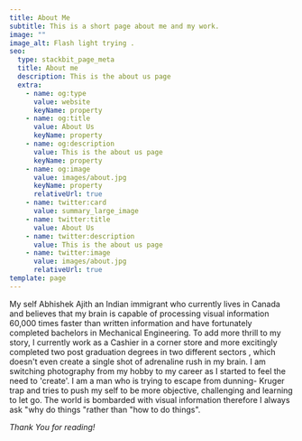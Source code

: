 ```yaml
---
title: About Me
subtitle: This is a short page about me and my work.
image: ""
image_alt: Flash light trying .
seo:
  type: stackbit_page_meta
  title: About me
  description: This is the about us page
  extra:
    - name: og:type
      value: website
      keyName: property
    - name: og:title
      value: About Us
      keyName: property
    - name: og:description
      value: This is the about us page
      keyName: property
    - name: og:image
      value: images/about.jpg
      keyName: property
      relativeUrl: true
    - name: twitter:card
      value: summary_large_image
    - name: twitter:title
      value: About Us
    - name: twitter:description
      value: This is the about us page
    - name: twitter:image
      value: images/about.jpg
      relativeUrl: true
template: page
---
```

My self Abhishek Ajith an Indian immigrant who currently lives in Canada and believes that my brain is capable of processing visual information 60,000 times faster than written information and have  fortunately completed bachelors in Mechanical Engineering. To add more thrill to my story, I currently work as a Cashier in a corner store and more excitingly completed two post graduation degrees in two different sectors , which doesn't even create a single shot of adrenaline rush in my brain.                                                              I am switching photography from my hobby to my career as I started to feel the need to 'create'. I am a man who is trying to escape from dunning- Kruger trap and tries to push my self  to be more objective, challenging and learning to let go. The world is bombarded with visual information therefore I always ask "why do things "rather than "how to do things".

*Thank You for reading!*
